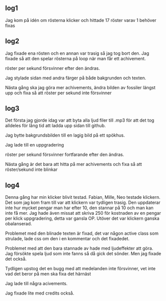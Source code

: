 ## log1
Jag kom på idén om rösterna klicker och hittade 17 röster varav 1 behöver fixas

## log2
Jag fixade ena rösten och en annan var trasig så jag tog bort den. Jag fixade så att den spelar rösterna på loop när man får ett achivement. 

röster per sekund försvinner efter den ändras.

Jag stylade sidan med andra färger på både bakgrunden och texten.

Nästa gång ska jag göra mer achivements, ändra bilden av fossiler längst upp och fixa så att röster per sekund inte försvinner

## log3
Det första jag gjorde idag var att byta alla ljud filer till .mp3 för att det tog alldeles för lång tid att ladda upp sidan till github.

Jag bytte bakgrundsbilden till en lagig bild på ett spökhus.

Jag lade till en uppgradering

röster per sekund försvinner fortfarande efter den ändras.

Nästa gång är det bara att hitta på mer achivements och fixa så att röster/sekund inte blinkar

## log4
Denna gång har min klicker blivit testad. Fabian, Mille, Neo testade klickern. Det som jag kom fram till var att klickern var tydligen trasig. Den uppdaterar inte hur mycket pengar man har efter 10, den stannar på 10 och man kan inte få mer. Jag hade även missat att skriva 250 för kostnaden av en pengar per klick uppgradering, detta var gansla OP. Utöver det var klickern ganska obalanserad.

Problemet med den blinade texten är fixad, det var någon active class som strulade, lade css om den i en kommentar och det fixadedet.

Problemet med att den bara stannade av hade med ljudeffekter att göra. Jag försökte spela ljud som inte fanns så då gick det sönder. Men jag fixade det också.

Tydligen upstog det en bugg med att medelanden inte försvinner, vet inte vad det beror på men ska fixa det härnäst

Jag lade till några acivements.

Jag fixade lite med credits också.


